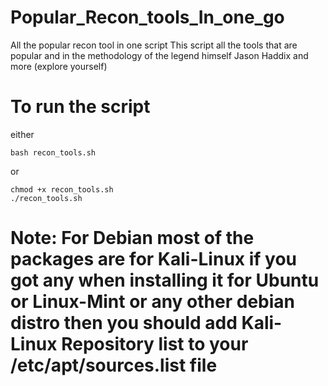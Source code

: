 # Popular_Recon_tools_In_one_go
All the popular recon tool in one script
This script all the tools that are popular and in the methodology of the legend himself Jason Haddix and more (explore yourself)
# To run the script
either
```
bash recon_tools.sh
```
or
```
chmod +x recon_tools.sh
./recon_tools.sh
```

# Note: For Debian most of the packages are for Kali-Linux if you got any when installing it for Ubuntu or Linux-Mint or any other debian distro then you should add Kali-Linux Repository list to your /etc/apt/sources.list file
